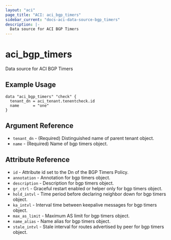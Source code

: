 ```yaml
---
layout: "aci"
page_title: "ACI: aci_bgp_timers"
sidebar_current: "docs-aci-data-source-bgp_timers"
description: |-
  Data source for ACI BGP Timers
---
```


# aci_bgp_timers

Data source for ACI BGP Timers

## Example Usage

```hcl
data "aci_bgp_timers" "check" {
  tenant_dn = aci_tenant.tenentcheck.id
  name      = "one"
}
```

## Argument Reference

- `tenant_dn` - (Required) Distinguished name of parent tenant object.
- `name` - (Required) Name of bgp timers object.

## Attribute Reference

- `id` - Attribute id set to the Dn of the BGP Timers Policy.
- `annotation` - Annotation for bgp timers object.
- `description` - Description for bgp timers object.
- `gr_ctrl` - Graceful restart enabled or helper only for bgp timers object.
- `hold_intvl` - Time period before declaring neighbor down for bgp timers object.
- `ka_intvl` - Interval time between keepalive messages for bgp timers object.
- `max_as_limit` - Maximum AS limit for bgp timers object.
- `name_alias` - Name alias for bgp timers object.
- `stale_intvl` - Stale interval for routes advertised by peer for bgp timers object.
